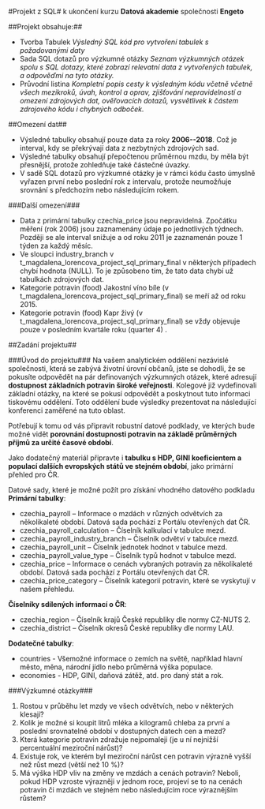 #Projekt z SQL#
k ukončení kurzu **Datová akademie** společnosti **Engeto**

##Projekt obsahuje:##
- Tvorba Tabulek
  *Výsledný SQL kód pro vytvoření tabulek s požadovanými daty*
- Sada SQL dotazů pro výzkumné otázky
  *Seznam výzkumných otázek spolu s SQL dotazy, které zobrazí relevatní data z vytvořených tabulek, a odpověďmi na tyto otázky.*
- Průvodní listina
  *Kompletní popis cesty k výsledným kódu včetně včetně všech mezikroků, úvah, kontrol a oprav, zjišťování nepravidelností a omezení zdrojových dat, ověřovacích dotazů, vysvětlivek k částem zdrojového kódu i chybných odboček.*

##Omezení dat##

- Výsledné tabulky obsahují pouze data za roky **2006--2018**. Což je interval, kdy se překrývají data z nezbytných zdrojových sad.
- Výsledné tabulky obsahují přepočtenou průměrnou mzdu, by měla být přesnější, protože zohledňuje také částečné úvazky. 
- V sadě SQL dotazů pro výzkumné otázky je v rámci kódu často úmyslně vyřazen první nebo poslední rok z intervalu, protože neumožňuje srovnání s předchozím nebo následujícím rokem.

###Další omezení###
- Data z primární tabulky czechia_price jsou nepravidelná. Zpočátku měření (rok 2006) jsou zaznamenány údaje po jednotlivých týdnech. Později se ale interval snižuje a od roku 2011 je zaznamenán pouze 1 týden za každý měsíc.
- Ve sloupci industry_branch v t_magdalena_lorencova_project_sql_primary_final  v některých případech chybí hodnota (NULL). To je způsobeno tím, že tato data chybí už tabulkách zdrojových dat.
- Kategorie potravin (food) Jakostní víno bíle (v t_magdalena_lorencova_project_sql_primary_final) se meří až od roku 2015.
- Kategorie potravin (food) Kapr živý (v t_magdalena_lorencova_project_sql_primary_final) se vždy objevuje pouze v posledním kvartále roku (quarter 4) .

##Zadání projektu##

###Úvod do projektu###
Na vašem analytickém oddělení nezávislé společnosti, která se zabývá životní úrovní občanů, 
jste se dohodli, že se pokusíte odpovědět na pár definovaných výzkumných otázek, které adresují 
**dostupnost základních potravin široké veřejnosti**. Kolegové již vydefinovali základní otázky, 
na které se pokusí odpovědět a poskytnout tuto informaci tiskovému oddělení. Toto oddělení bude 
výsledky prezentovat na následující konferenci zaměřené na tuto oblast.

Potřebují k tomu od vás připravit robustní datové podklady, ve kterých bude možné vidět 
**porovnání dostupnosti potravin na základě průměrných příjmů za určité časové období**.

Jako dodatečný materiál připravte i **tabulku s HDP, GINI koeficientem a populací dalších 
evropských států ve stejném období**, jako primární přehled pro ČR.

Datové sady, které je možné požít pro získání vhodného datového podkladu
**Primární tabulky**:

- czechia_payroll – Informace o mzdách v různých odvětvích za několikaleté období. Datová sada pochází z Portálu otevřených dat ČR.
- czechia_payroll_calculation – Číselník kalkulací v tabulce mezd.
- czechia_payroll_industry_branch – Číselník odvětví v tabulce mezd.
- czechia_payroll_unit – Číselník jednotek hodnot v tabulce mezd.
- czechia_payroll_value_type – Číselník typů hodnot v tabulce mezd.
- czechia_price – Informace o cenách vybraných potravin za několikaleté období. Datová sada pochází z Portálu otevřených dat ČR.
- czechia_price_category – Číselník kategorií potravin, které se vyskytují v našem přehledu.

**Číselníky sdílených informací o ČR**:

- czechia_region – Číselník krajů České republiky dle normy CZ-NUTS 2.
- czechia_district – Číselník okresů České republiky dle normy LAU.

**Dodatečné tabulky**:

- countries - Všemožné informace o zemích na světě, například hlavní město, měna, národní jídlo nebo průměrná výška populace.
- economies - HDP, GINI, daňová zátěž, atd. pro daný stát a rok.


###Výzkumné otázky###
1. Rostou v průběhu let mzdy ve všech odvětvích, nebo v některých klesají?
2. Kolik je možné si koupit litrů mléka a kilogramů chleba za první a poslední srovnatelné období 
v dostupných datech cen a mezd?
3. Která kategorie potravin zdražuje nejpomaleji (je u ní nejnižší percentuální meziroční nárůst)? 
4. Existuje rok, ve kterém byl meziroční nárůst cen potravin výrazně vyšší než růst mezd 
(větší než 10 %)?
5. Má výška HDP vliv na změny ve mzdách a cenách potravin? Neboli, pokud HDP vzroste výrazněji 
v jednom roce, projeví se to na cenách potravin či mzdách ve stejném nebo následujícím roce 
výraznějším růstem?





